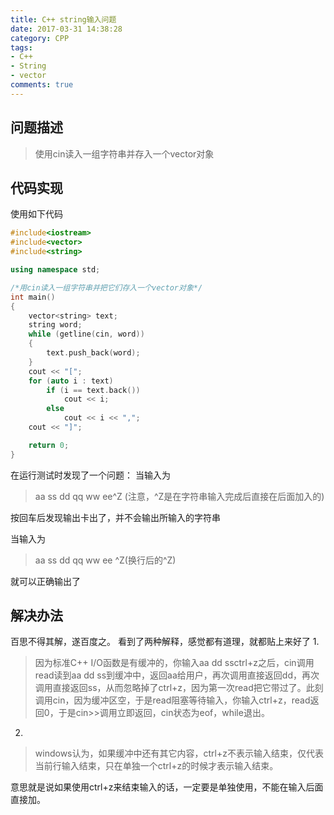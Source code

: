 ```yaml
---
title: C++ string输入问题
date: 2017-03-31 14:38:28
category: CPP
tags:
- C++
- String
- vector
comments: true
---
```


## 问题描述

> 使用cin读入一组字符串并存入一个vector对象

<!--more-->

## 代码实现
使用如下代码
```c++
#include<iostream>
#include<vector>
#include<string>

using namespace std;

/*用cin读入一组字符串并把它们存入一个vector对象*/
int main()
{
	vector<string> text;
	string word;
	while (getline(cin, word))
	{
		text.push_back(word);
	}
	cout << "[";
	for (auto i : text)
		if (i == text.back())
			cout << i;
		else
			cout << i << ",";
	cout << "]";

	return 0;
}
```

在运行测试时发现了一个问题：
当输入为

> aa ss dd qq ww ee^Z (注意，^Z是在字符串输入完成后直接在后面加入的)

按回车后发现输出卡出了，并不会输出所输入的字符串

当输入为
> aa ss dd qq ww ee
^Z(换行后的^Z)

就可以正确输出了

## 解决办法
百思不得其解，遂百度之。
看到了两种解释，感觉都有道理，就都贴上来好了
1.

> 因为标准C++ I/O函数是有缓冲的，你输入aa dd ssctrl+z之后，cin调用read读到aa dd ss到缓冲中，返回aa给用户，再次调用直接返回dd，再次调用直接返回ss，从而忽略掉了ctrl+z，因为第一次read把它带过了。此刻调用cin，因为缓冲区空，于是read阻塞等待输入，你输入ctrl+z，read返回0，于是cin>>调用立即返回，cin状态为eof，while退出。

2.

> windows认为，如果缓冲中还有其它内容，ctrl+z不表示输入结束，仅代表当前行输入结束，只在单独一个ctrl+z的时候才表示输入结束。

意思就是说如果使用ctrl+z来结束输入的话，一定要是单独使用，不能在输入后面直接加。
